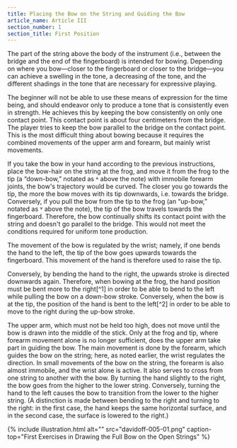 ```yaml
---
title: Placing the Bow on the String and Guiding the Bow
article_name: Article III
section_number: 1
section_title: First Position
---
```


The part of the string above the body of the instrument (i.e., between the bridge and the end of the fingerboard) is intended for bowing. Depending on where you bow—closer to the fingerboard or closer to the bridge—you can achieve a swelling in the tone, a decreasing of the tone, and the different shadings in the tone that are necessary for expressive playing.

The beginner will not be able to use these means of expression for the time being, and should endeavor only to produce a tone that is consistently even in strength. He achieves this by keeping the bow consistently on only one contact point. This contact point is about four centimeters from the bridge. The player tries to keep the bow parallel to the bridge on the contact point. This is the most difficult thing about bowing because it requires the combined movements of the upper arm and forearm, but mainly wrist movements.

If you take the bow in your hand according to the previous instructions, place the bow-hair on the string at the frog, and move it from the frog to the tip (a “down-bow,” notated as ˄ above the note) with immobile forearm joints, the bow's trajectory would be curved. The closer you go towards the tip, the more the bow moves with its tip downwards, i.e. towards the bridge. Conversely, if you pull the bow from the tip to the frog (an “up-bow,” notated as ˅ above the note), the tip of the bow travels towards the fingerboard. Therefore, the bow continually shifts its contact point with the string and doesn't go parallel to the bridge. This would not meet the conditions required for uniform tone production. 

The movement of the bow is regulated by the wrist; namely, if one bends the hand to the left, the tip of the bow goes upwards towards the fingerboard. This movement of the hand is therefore used to raise the tip. 

Conversely, by bending the hand to the right, the upwards stroke is directed downwards again. Therefore, when bowing at the frog, the hand position must be bent more to the right[^1] in order to be able to bend to the left while pulling the bow on a down-bow stroke. Conversely, when the bow is at the tip, the position of the hand is bent to the left[^2] in order to be able to move to the right during the up-bow stroke.

The upper arm, which must not be held too high, does not move until the bow is drawn into the middle of the stick. Only at the frog and tip, where forearm movement alone is no longer sufficient, does the upper arm take part in guiding the bow. The main movement is done by the forearm, which guides the bow on the string; here, as noted earlier, the wrist regulates the direction. In small movements of the bow on the string, the forearm is also almost immobile, and the wrist alone is active. It also serves to cross from one string to another with the bow. By turning the hand slightly to the right, the bow goes from the higher to the lower string. Conversely, turning the hand to the left causes the bow to transition from the lower to the higher string. (A distinction is made between bending to the right and turning to the right: in the first case, the hand keeps the same horizontal surface, and in the second case, the surface is lowered to the right.)

{% include illustration.html alt="" src="davidoff-005-01.png" caption-top="First Exercises in Drawing the Full Bow on the Open Strings" %}
